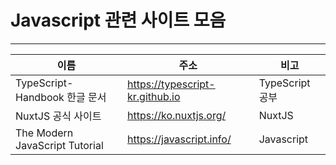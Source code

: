 # Javascript 관련 사이트 모음
* * *   

|이름|주소|비고|
|---|---------------------|-----|
|TypeScript-Handbook 한글 문서|https://typescript-kr.github.io|TypeScript 공부|
|NuxtJS 공식 사이트|https://ko.nuxtjs.org/|NuxtJS|
|The Modern JavaScript Tutorial|https://javascript.info/|Javascript|
